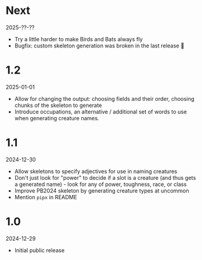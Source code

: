 # Next
2025-??-??

- Try a little harder to make Birds and Bats always fly
- Bugfix: custom skeleton generation was broken in the last release 🙁

# 1.2
2025-01-01

- Allow for changing the output: choosing fields and their order, choosing chunks of the skeleton to generate
- Introduce occupations, an alternative / additional set of words to use when generating creature names.

# 1.1
2024-12-30

- Allow skeletons to specify adjectives for use in naming creatures
- Don't just look for "power" to decide if a slot is a creature (and thus gets a generated name) - look for any of power, toughness, race, or class
- Improve PB2024 skeleton by generating creature types at uncommon
- Mention `pipx` in README

# 1.0
2024-12-29

- Initial public release